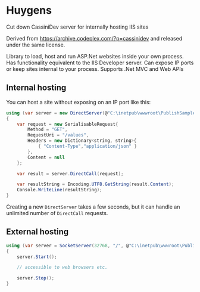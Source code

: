 ﻿# Huygens
Cut down CassiniDev server for internally hosting IIS sites

Derived from https://archive.codeplex.com/?p=cassinidev and released under the same license.

Library to load, host and run ASP.Net websites inside your own process.
Has functionality equivalent to the IIS Developer server.
Can expose IP ports or keep sites internal to your process.
Supports .Net MVC and Web APIs

## Internal hosting

You can host a site without exposing on an IP port like this:

```csharp
using (var server = new DirectServer(@"C:\inetpub\wwwroot\PublishSample")) // a published site
{
    var request = new SerialisableRequest{
        Method = "GET",
        RequestUri = "/values",
        Headers = new Dictionary˂string, string˃{
            { "Content-Type","application/json" }
        },
        Content = null
    };

    var result = server.DirectCall(request);

    var resultString = Encoding.UTF8.GetString(result.Content);
    Console.WriteLine(resultString);
}
```

Creating a new `DirectServer` takes a few seconds, but it can handle an unlimited number of `DirectCall` requests.

## External hosting

```csharp
using (var server = SocketServer(32768, "/", @"C:\inetpub\wwwroot\PublishSample"))
{
    server.Start();

    // accessible to web browsers etc.

    server.Stop();
}
```